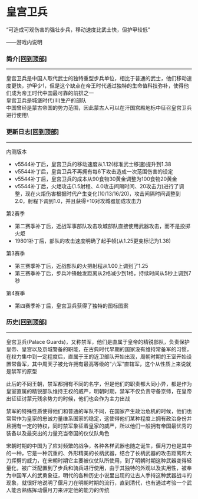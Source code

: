 # 皇宫卫兵

“可造成可观伤害的强壮步兵，移动速度比武士快，但护甲较低”

——游戏内说明

### 简介[\[回到顶部\]](broken-reference) <a href="#jia" id="jia"></a>

***

皇宫卫兵是中国人取代武士的独特重型步兵单位，相比于普通的武士，他们移动速度更快，护甲少1，但是这个缺点在帝王时代通过独特的生命值科技弥补，使得他们成为帝王时代中国最可靠的前排之一\
皇宫卫兵是城堡时代(III)生产的部队\
中国曾经是蒙古帝国的势力范围，因此蒙古人可以在汗国宫殿地标中征召皇宫卫兵进行使用\


### 更新日志[\[回到顶部\]](broken-reference) <a href="#change" id="change"></a>

***

内测版本

* v5544补丁后，皇宫卫兵的移动速度从1.12(标准武士移速)提升到1.38
* v5544补丁后，皇宫卫兵不再拥有每6下攻击造成一次范围伤害的设定
* v5544补丁后，皇宫卫兵的成本从90食物30黄金调整为100食物20黄金
* v5544补丁后，火炬攻击(1.5射程、4.0攻击间隔时间、20攻击力)进行了调整，现在火炬伤害根据时代产生变化(10/13/16/20)，攻击间隔时间调整到2.0，射程下调到1.0，并且获得+10对攻城器加成攻击力

第2赛季

* 第二赛季补丁后，近战军事部队攻击攻城部队直接使用武器攻击，而不是投掷火炬
* 19801补丁后，部队的攻击速度明确了起手帧(从1.25更变标记为1.38)

第3赛季

* 第三赛季补丁后，近战部队的火把射程从1.00上调到了1.25
* 第三赛季补丁后，步兵冲锋触发距离从2格减少到1格，持续时间从5秒上调到7秒

第4赛季

* 第四赛季补丁后，皇宫卫兵获得了独特的图标图案

### 历史[\[回到顶部\]](broken-reference) <a href="#relk" id="relk"></a>

***

皇宫卫兵(Palace Guards)，又称禁军，他们是直属于皇帝的精锐部队，负责保护皇帝、皇宫以及京城警备的职能，在古典时代早期的国家没有维持常备军的习惯，在权力集中到一定程度后，直属于王的近卫部队开始出现，周朝时期的王室开始设置常备军，其中周天子被允许拥有最高等级的“六军”直辖军，这个从性质上来说就是禁军的原型

此后的不同王朝，禁军都拥有不同的名字，但是他们的职责都大同小异，都是作为皇室直属的精锐部队维持王权的威严，明朝时期，禁军不仅负责守备京师，在皇帝出征征讨蒙元残余势力的时候，他们也会作为主力出战

禁军的特殊性质使得他们和普通的军队不同，在国家产生政治危机的时候，他们也常常作为皇家的忠诚力量维系国家的稳定，这使得他们某种程度上拥有政治身份并且拥有一定的特权，同时禁军象征着皇家的威严，所以他们一般拥有帝国最优秀的装备以及最突出的力量充当帝国的仪仗队角色

宋朝时期的中国为了应对频繁的战争，各种各样武器也随之诞生，偃月刀也是其中的一种，它是一种沉重的、外形精美的长柄武器，结合了长柄武器的攻击距离和大刀挥劈的威力，在宋朝时期它主要被仪仗队所使用，到了明朝时期这种武器变得轻量化，被广泛配置到了步兵和骑兵进行使用，由于其独特的外观以及实用性，被奉为中国军人的武勇象征，明代的各种历史小说里出现的让古人手持这种武器战斗的现象，就很好地说明了偃月刀在明朝时期的流行，直到清代，也有通过考验一个武人能否熟练挥动偃月刀来评定他的能力的传统
